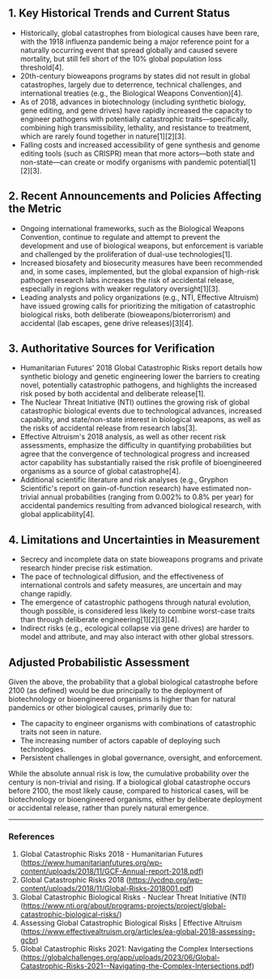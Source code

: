 ## 1. Key Historical Trends and Current Status

- Historically, global catastrophes from biological causes have been rare, with the 1918 influenza pandemic being a major reference point for a naturally occurring event that spread globally and caused severe mortality, but still fell short of the 10% global population loss threshold[4].
- 20th-century bioweapons programs by states did not result in global catastrophes, largely due to deterrence, technical challenges, and international treaties (e.g., the Biological Weapons Convention)[4].
- As of 2018, advances in biotechnology (including synthetic biology, gene editing, and gene drives) have rapidly increased the capacity to engineer pathogens with potentially catastrophic traits—specifically, combining high transmissibility, lethality, and resistance to treatment, which are rarely found together in nature[1][2][3].
- Falling costs and increased accessibility of gene synthesis and genome editing tools (such as CRISPR) mean that more actors—both state and non-state—can create or modify organisms with pandemic potential[1][2][3].

## 2. Recent Announcements and Policies Affecting the Metric

- Ongoing international frameworks, such as the Biological Weapons Convention, continue to regulate and attempt to prevent the development and use of biological weapons, but enforcement is variable and challenged by the proliferation of dual-use technologies[1].
- Increased biosafety and biosecurity measures have been recommended and, in some cases, implemented, but the global expansion of high-risk pathogen research labs increases the risk of accidental release, especially in regions with weaker regulatory oversight[1][3].
- Leading analysts and policy organizations (e.g., NTI, Effective Altruism) have issued growing calls for prioritizing the mitigation of catastrophic biological risks, both deliberate (bioweapons/bioterrorism) and accidental (lab escapes, gene drive releases)[3][4].

## 3. Authoritative Sources for Verification

- Humanitarian Futures' 2018 Global Catastrophic Risks report details how synthetic biology and genetic engineering lower the barriers to creating novel, potentially catastrophic pathogens, and highlights the increased risk posed by both accidental and deliberate release[1].
- The Nuclear Threat Initiative (NTI) outlines the growing risk of global catastrophic biological events due to technological advances, increased capability, and state/non-state interest in biological weapons, as well as the risks of accidental release from research labs[3].
- Effective Altruism's 2018 analysis, as well as other recent risk assessments, emphasize the difficulty in quantifying probabilities but agree that the convergence of technological progress and increased actor capability has substantially raised the risk profile of bioengineered organisms as a source of global catastrophe[4].
- Additional scientific literature and risk analyses (e.g., Gryphon Scientific's report on gain-of-function research) have estimated non-trivial annual probabilities (ranging from 0.002% to 0.8% per year) for accidental pandemics resulting from advanced biological research, with global applicability[4].

## 4. Limitations and Uncertainties in Measurement

- Secrecy and incomplete data on state bioweapons programs and private research hinder precise risk estimation.
- The pace of technological diffusion, and the effectiveness of international controls and safety measures, are uncertain and may change rapidly.
- The emergence of catastrophic pathogens through natural evolution, though possible, is considered less likely to combine worst-case traits than through deliberate engineering[1][2][3][4].
- Indirect risks (e.g., ecological collapse via gene drives) are harder to model and attribute, and may also interact with other global stressors.

## Adjusted Probabilistic Assessment

Given the above, the probability that a global biological catastrophe before 2100 (as defined) would be due principally to the deployment of biotechnology or bioengineered organisms is higher than for natural pandemics or other biological causes, primarily due to:

- The capacity to engineer organisms with combinations of catastrophic traits not seen in nature.
- The increasing number of actors capable of deploying such technologies.
- Persistent challenges in global governance, oversight, and enforcement.

While the absolute annual risk is low, the cumulative probability over the century is non-trivial and rising. If a biological global catastrophe occurs before 2100, the most likely cause, compared to historical cases, will be biotechnology or bioengineered organisms, either by deliberate deployment or accidental release, rather than purely natural emergence.

---

### References

1. Global Catastrophic Risks 2018 - Humanitarian Futures (https://www.humanitarianfutures.org/wp-content/uploads/2018/11/GCF-Annual-report-2018.pdf)
2. Global Catastrophic Risks 2018 (https://vcdnp.org/wp-content/uploads/2018/11/Global-Risks-2018001.pdf)
3. Global Catastrophic Biological Risks - Nuclear Threat Initiative (NTI) (https://www.nti.org/about/programs-projects/project/global-catastrophic-biological-risks/)
4. Assessing Global Catastrophic Biological Risks | Effective Altruism (https://www.effectivealtruism.org/articles/ea-global-2018-assessing-gcbr)
5. Global Catastrophic Risks 2021: Navigating the Complex Intersections (https://globalchallenges.org/app/uploads/2023/06/Global-Catastrophic-Risks-2021--Navigating-the-Complex-Intersections.pdf)